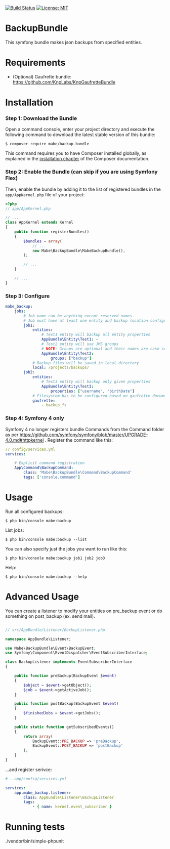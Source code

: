 [![Build Status](https://travis-ci.org/mbeineris/BackupBundle.svg?branch=master)](https://travis-ci.org/mbeineris/BackupBundle) [![License: MIT](https://img.shields.io/badge/License-MIT-yellow.svg)](https://opensource.org/licenses/MIT)
# BackupBundle

This symfony bundle makes json backups from specified entities.

Requirements
============
- (Optional) Gaufrette bundle: https://github.com/KnpLabs/KnpGaufretteBundle

Installation
============

### Step 1: Download the Bundle

Open a command console, enter your project directory and execute the
following command to download the latest stable version of this bundle:

```console
$ composer require mabe/backup-bundle
```

This command requires you to have Composer installed globally, as explained
in the [installation chapter](https://getcomposer.org/doc/00-intro.md)
of the Composer documentation.

### Step 2: Enable the Bundle (can skip if you are using Symfony Flex)

Then, enable the bundle by adding it to the list of registered bundles
in the `app/AppKernel.php` file of your project:

```php
<?php
// app/AppKernel.php

// ...
class AppKernel extends Kernel
{
    public function registerBundles()
    {
        $bundles = array(
            // ...
            new Mabe\BackupBundle\MabeBackupBundle(),
        );

        // ...
    }

    // ...
}
```

### Step 3: Configure
```yml
mabe_backup:
    jobs:
        # Job name can be anything except reserved names.
        # Job must have at least one entity and backup location configured.
        job1:
            entities:
                # Test1 entity will backup all entity properties
                AppBundle\Entity\Test1: ~
                # Test2 entity will use JMS groups
                # NOTE: Groups are optional and their names are case sensitive
                AppBundle\Entity\Test2:
                    groups: ["backup"]
            # Backup files will be saved in local directory    
            local: /projects/backups/
        job2:
            entities:
                # Test3 entity will backup only given properties
                AppBundle\Entity\Test3:
                    properties: ["username", "birthDate"]
            # Filesystem has to be configured based on gaufrette documentation    
            gaufrette:
                - backup_fs
```

### Step 4: Symfony 4 only
Symfony 4 no longer registers bundle Commands from the Command folder as per https://github.com/symfony/symfony/blob/master/UPGRADE-4.0.md#httpkernel .
Register the command like this:
```yml
// config/services.yml
services:

    # Explicit command registration
    App\Command\BackupCommand:
        class: 'Mabe\BackupBundle\Command\BackupCommand'
        tags: ['console.command']
```

Usage
============
Run all configured backups:
```console
$ php bin/console mabe:backup
```
List jobs:
```console
$ php bin/console mabe:backup --list
```
You can also specify just the jobs you want to run like this:
```console
$ php bin/console mabe:backup job1 job2 job3
```
Help:
```console
$ php bin/console mabe:backup --help
```
Advanced Usage
============
You can create a listener to modify your entities on pre_backup event or do something on post_backup (ex. send mail).
```php

// src/AppBundle/Listener/BackupListener.php

namespace AppBundle\Listener;

use Mabe\BackupBundle\Event\BackupEvent;
use Symfony\Component\EventDispatcher\EventSubscriberInterface;

class BackupListener implements EventSubscriberInterface
{

    public function preBackup(BackupEvent $event)
    {
        $object = $event->getObject();
        $job = $event->getActiveJob();
    }

    public function postBackup(BackupEvent $event)
    {
        $finishedJobs = $event->getJobs();
    }

    public static function getSubscribedEvents()
    {
        return array(
            BackupEvent::PRE_BACKUP => 'preBackup',
            BackupEvent::POST_BACKUP => 'postBackup'
        );
    }
}
```
...and register serivce:
```yml
# ..app/config/services.yml

services:
    app.mabe_backup.listener:
        class: AppBundle\Listener\BackupListener
        tags:
            - { name: kernel.event_subscriber }
```

Running tests
============
./vendor/bin/simple-phpunit
